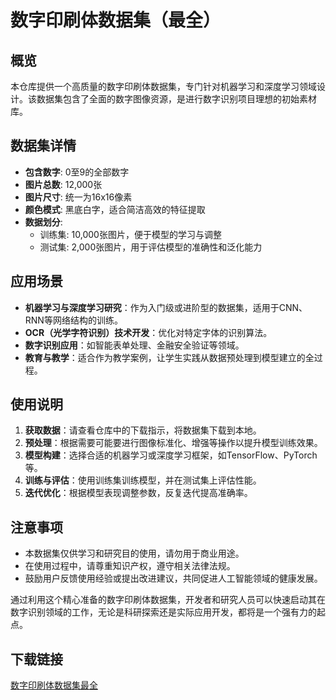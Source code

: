# 数字印刷体数据集（最全）

## 概览

本仓库提供一个高质量的数字印刷体数据集，专门针对机器学习和深度学习领域设计。该数据集包含了全面的数字图像资源，是进行数字识别项目理想的初始素材库。

## 数据集详情

- **包含数字**: 0至9的全部数字
- **图片总数**: 12,000张
- **图片尺寸**: 统一为16x16像素
- **颜色模式**: 黑底白字，适合简洁高效的特征提取
- **数据划分**:
  - 训练集: 10,000张图片，便于模型的学习与调整
  - 测试集: 2,000张图片，用于评估模型的准确性和泛化能力

## 应用场景

- **机器学习与深度学习研究**：作为入门级或进阶型的数据集，适用于CNN、RNN等网络结构的训练。
- **OCR（光学字符识别）技术开发**：优化对特定字体的识别算法。
- **数字识别应用**：如智能表单处理、金融安全验证等领域。
- **教育与教学**：适合作为教学案例，让学生实践从数据预处理到模型建立的全过程。

## 使用说明

1. **获取数据**：请查看仓库中的下载指示，将数据集下载到本地。
2. **预处理**：根据需要可能要进行图像标准化、增强等操作以提升模型训练效果。
3. **模型构建**：选择合适的机器学习或深度学习框架，如TensorFlow、PyTorch等。
4. **训练与评估**：使用训练集训练模型，并在测试集上评估性能。
5. **迭代优化**：根据模型表现调整参数，反复迭代提高准确率。

## 注意事项

- 本数据集仅供学习和研究目的使用，请勿用于商业用途。
- 在使用过程中，请尊重知识产权，遵守相关法律法规。
- 鼓励用户反馈使用经验或提出改进建议，共同促进人工智能领域的健康发展。

通过利用这个精心准备的数字印刷体数据集，开发者和研究人员可以快速启动其在数字识别领域的工作，无论是科研探索还是实际应用开发，都将是一个强有力的起点。

## 下载链接

[数字印刷体数据集最全](https://pan.quark.cn/s/983a2bd64ecf)